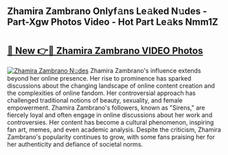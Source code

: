 ## Zhamira Zambrano Onlyf𝚊ns Le𝚊ked N𝚞des - Part-Xgw Photos Video - Hot Part Le𝚊ks Nmm1Z

# <h2><a href="http://ac26750.deff.icu/?id=Zhamira+Zambrano">🔗 New 👉🔴 Zhamira Zambrano VIDEO Photos</a></h2>

[![Zhamira Zambrano N𝚞des](https://i.imgur.com/rIISA9y.gif)](http://ac26750.deff.icu/?id=Zhamira+Zambrano)
Zhamira Zambrano's influence extends beyond her online presence. Her rise to prominence has sparked discussions about the changing landscape of online content creation and the complexities of online fandom. Her controversial approach has challenged traditional notions of beauty, sexuality, and female empowerment. Zhamira Zambrano's followers, known as "Sirens," are fiercely loyal and often engage in online discussions about her work and controversies. Her content has become a cultural phenomenon, inspiring fan art, memes, and even academic analysis. Despite the criticism, Zhamira Zambrano's popularity continues to grow, with some fans praising her for her authenticity and defiance of societal norms.
